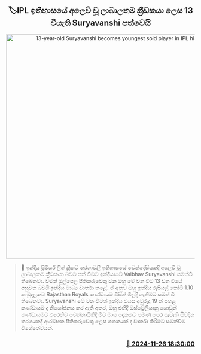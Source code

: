 <p align='center'><b><h2 align='center' title='13-year-old Suryavanshi becomes youngest sold player in IPL history'>🏷IPL ඉතිහාස​යේ අලෙවි වූ ලාබාලතම ක්‍රීඩකයා ලෙ​ස 13 වියැති Suryavanshi පත්වෙයි</h2></b></p>
<p align='center'><img src='https://helakuru.sgp1.cdn.digitaloceanspaces.com/esana/images/lib/ipl-3.jpg' width='600' alt='13-year-old Suryavanshi becomes youngest sold player in IPL history'></p>

>📝 ඉන්දීය ප්‍රිමියර් ලීග් ක්‍රිකට් තරගාවලි ඉතිහාසයේ වෙන්දේසියකදී අලෙවි වූ ලාබාලතම ක්‍රීඩකයා බවට පත් වීමට ඉන්දියාවේ Vaibhav Suryavanshi සමත්වී තිබෙනවා.
වමත් මුල්පෙල පිතිකරුවෙකු වන ඔහු මේ වන විට 13 වන වියේ පසුවන බවයි ඉන්දීය මාධ්‍ය වාර්තා කළේ.
ඒ අනුව ඔහු ඉන්දීය රුපියල් කෝටි 1.10 ක මුදලකට Rajasthan Royals කණ්ඩායම විසින් මිලදී ගැනීමට සමත් වී තිබෙනවා.
Suryavanshi මේ වන විටත් ඉන්දීය වයස අවුරුදු 19 න් පහළ කණ්ඩායම ද නියෝජනය කර ඇති අතර, ඔහු එහිදි ඔස්ට්‍රේලියානු යොවුන් කණ්ඩායමට එරෙහිව චෙන්නායිහීදී මීට මාස දෙකකට පමණ පෙර පැවැති සිව්දින තරගයකදී ආරම්භක පිතිකරුවෙකු ලෙස ශතකයක් ද වාර්තා කිරීමට සමත්වීම විශේෂත්වයක්.


<h3 align='right'><a href='https://www.helakuru.lk/esana/p/105471/'>📅 2024-11-26 18:30:00</a></h3>
